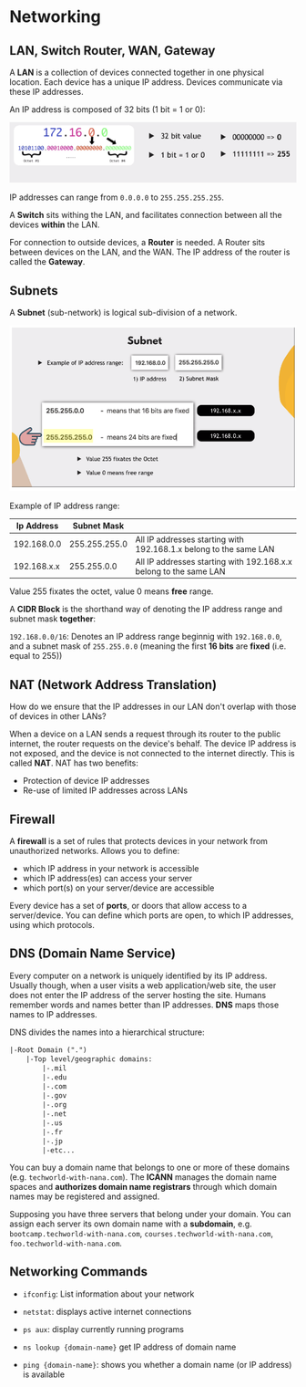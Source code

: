 # Networking

## LAN, Switch Router, WAN, Gateway

A **LAN** is a collection of devices connected together in one physical
location. Each device has a unique IP address. Devices communicate via these IP
addresses.

An IP address is composed of 32 bits (1 bit = 1 or 0):

![ip address](./ip_address.png)

IP addresses can range from `0.0.0.0` to `255.255.255.255`.

A **Switch** sits withing the LAN, and facilitates connection between all the
devices **within** the LAN.

For connection to outside devices, a **Router** is needed. A Router sits between
devices on the LAN, and the WAN. The IP address of the router is called the
**Gateway**.

## Subnets

A **Subnet** (sub-network) is logical sub-division of a network.

![subnet](./subnet.png)

Example of IP address range:

| Ip Address  | Subnet Mask   |                                                                   |
| ----------- | ------------- | ----------------------------------------------------------------- |
| 192.168.0.0 | 255.255.255.0 | All IP addresses starting with 192.168.1.x belong to the same LAN |
| 192.168.x.x | 255.255.0.0   | All IP addresses starting with 192.168.x.x belong to the same LAN |

Value 255 fixates the octet, value 0 means **free** range.

A **CIDR Block** is the shorthand way of denoting the IP address range and
subnet mask **together**:

`192.168.0.0/16`: Denotes an IP address range beginnig with `192.168.0.0`, and a
subnet mask of `255.255.0.0` (meaning the first **16 bits** are **fixed** (i.e.
equal to 255))

## NAT (Network Address Translation)

How do we ensure that the IP addresses in our LAN don't overlap with those of
devices in other LANs?

When a device on a LAN sends a request through its router to the public
internet, the router requests on the device's behalf. The device IP address is
not exposed, and the device is not connected to the internet directly. This is
called **NAT**. NAT has two benefits:

- Protection of device IP addresses
- Re-use of limited IP addresses across LANs

## Firewall

A **firewall** is a set of rules that protects devices in your network from
unauthorized networks. Allows you to define:

- which IP address in your network is accessible
- which IP address(es) can access your server
- which port(s) on your server/device are accessible

Every device has a set of **ports**, or doors that allow access to a
server/device. You can define which ports are open, to which IP addresses, using
which protocols.

## DNS (Domain Name Service)

Every computer on a network is uniquely identified by its IP address. Usually
though, when a user visits a web application/web site, the user does not enter
the IP address of the server hosting the site. Humans remember words and names
better than IP addresses. **DNS** maps those names to IP addresses.

DNS divides the names into a hierarchical structure:

```
|-Root Domain (".")
    |-Top level/geographic domains:
        |-.mil
        |-.edu
        |-.com
        |-.gov
        |-.org
        |-.net
        |-.us
        |-.fr
        |-.jp
        |-etc...

```

You can buy a domain name that belongs to one or more of these domains (e.g.
`techworld-with-nana.com`). The **ICANN** manages the domain name spaces and
**authorizes domain name registrars** through which domain names may be
registered and assigned.

Supposing you have three servers that belong under your domain. You can assign
each server its own domain name with a **subdomain**, e.g.
`bootcamp.techworld-with-nana.com`, `courses.techworld-with-nana.com`,
`foo.techworld-with-nana.com`.

## Networking Commands

- `ifconfig`: List information about your network

- `netstat`: displays active internet connections

- `ps aux`: display currently running programs

- `ns lookup {domain-name}` get IP address of domain name

- `ping {domain-name}`: shows you whether a domain name (or IP address) is
  available
